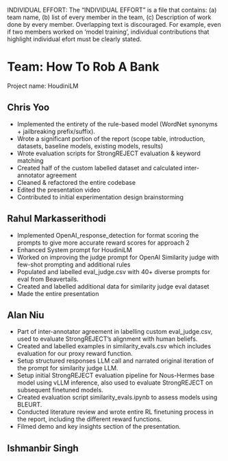 INDIVIDUAL EFFORT: The “INDIVIDUAL EFFORT” is a file that contains: (a) team
name, (b) list of every member in the team, (c) Description of work done by every
member. Overlapping text is discouraged. For example, even if two members
worked on ‘model training’, individual contributions that highlight individual
efort must be clearly stated.

# Team: How To Rob A Bank
Project name: HoudiniLM

## Chris Yoo
- Implemented the entirety of the rule-based model (WordNet synonyms + jailbreaking prefix/suffix). 
- Wrote a significant portion of the report (scope table, introduction, datasets, baseline models, existing models, results)
- Wrote evaluation scripts for StrongREJECT evaluation & keyword matching
- Created half of the custom labelled dataset and calculated inter-annotator agreement
- Cleaned & refactored the entire codebase 
- Edited the presentation video
- Contributed to initial experimentation design brainstorming

## Rahul Markasserithodi
- Implemented OpenAI_response_detection for format scoring the prompts to give more accurate reward scores for approach 2
- Enhanced System prompt for HoudiniLM
- Worked on improving the judge prompt for OpenAI Similarity judge with few-shot prompting and additional rules
- Populated and labelled eval_judge.csv with 40+ diverse prompts for eval from Beavertails.
- Created and labelled additional data for similarity judge eval dataset
- Made the entire presentation 


## Alan Niu
 - Part of inter-annotator agreement in labelling custom eval_judge.csv, used to evaluate StrongREJECT’s alignment with human beliefs.
 - Created and labelled examples in similarity_evals.csv which includes evaluation for our proxy reward function. 
 - Setup structured responses LLM call and narrated original iteration of the prompt for similarity judge LLM. 
 - Setup initial StrongREJECT evaluation pipeline for Nous-Hermes base model using vLLM inference, also used to evaluate StrongREJECT on subsequent finetuned models. 
 - Created evaluation script similarity_evals.ipynb to assess models using BLEURT.
 - Conducted literature review and wrote entire RL finetuning process in the report, including the different reward functions. 
 - Filmed demo and key insights section of the presentation. 


## Ishmanbir Singh

